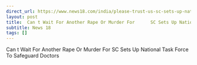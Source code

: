 ```yaml
---
direct_url: https://www.news18.com/india/please-trust-us-sc-sets-up-national-task-force-to-safeguard-doctors-amid-kolkata-rape-murder-protests-9021071.html
layout: post
title:  Can t Wait For Another Rape Or Murder For      SC Sets Up National Task Force To Safeguard Doctors
subtitle: News 18
tags: []
---
```


 Can t Wait For Another Rape Or Murder For      SC Sets Up National Task Force To Safeguard Doctors

